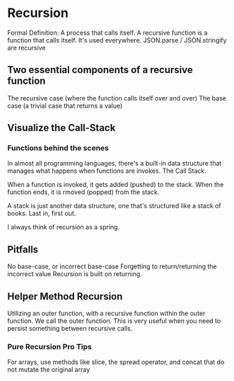 # Recursion

Formal Definition: A process that calls itself. A recursive function is a function that calls itself.
It's used everywhere. JSON.parse / JSON.stringify are recursive

## Two essential components of a recursive function
The recursive case (where the function calls itself over and over)
The base case (a trivial case that returns a value)


## Visualize the Call-Stack

### Functions behind the scenes
In almost all programming languages, there's a built-in data structure that manages what happens when functions are invokes. The Call Stack.

When a function is invoked, it gets added (pushed) to the stack. When the function ends, it is rmoved  (popped) from the stack.

A stack is just another data structure, one that's structured like a stack of books. Last in, first out.

I always think of recursion as a spring.


## Pitfalls

No base-case, or incorrect base-case
Forgetting to return/returning the incorrect value
Recursion is built on returning.


## Helper Method Recursion

Utilizing an outer function, with a recursive function within the outer function. We call the outer function. This is very useful when you need to persist something between recursive calls.

### Pure Recursion Pro Tips
For arrays, use methods like slice, the spread operator, and concat that do not mutate the original array